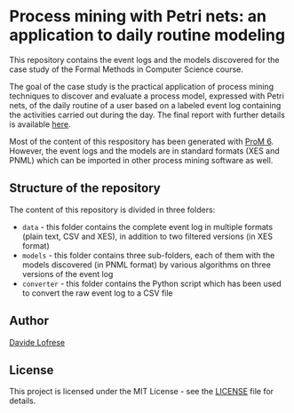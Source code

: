 # Process mining with Petri nets: an application to daily routine modeling

This repository contains the event logs and the models discovered for the case study of the Formal Methods in Computer Science course.

The goal of the case study is the practical application of process mining techniques to discover and evaluate a process model, expressed with Petri nets, of the daily routine of a user based on a labeled event log containing the activities carried out during the day. The final report with further details is available [here](report.pdf).

Most of the content of this respository has been generated with [ProM 6](https://promtools.org/). However, the event logs and the models are in standard formats (XES and PNML) which can be imported in other process mining software as well.

## Structure of the repository

The content of this repository is divided in three folders:
- `data` - this folder contains the complete event log in multiple formats (plain text, CSV and XES), in addition to two filtered versions (in XES format)
- `models` - this folder contains three sub-folders, each of them with the models discovered (in PNML format) by various algorithms on three versions of the event log
- `converter` - this folder contains the Python script which has been used to convert the raw event log to a CSV file

## Author

[Davide Lofrese](https://github.com/davidelofrese)

## License

This project is licensed under the MIT License - see the [LICENSE](LICENSE) file for details.